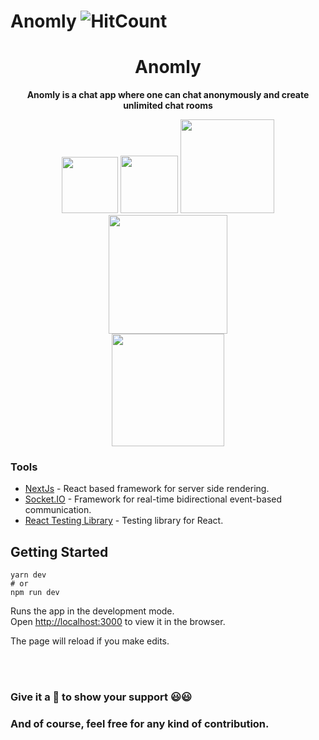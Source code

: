 # Anomly ![HitCount](https://hit-badger.glitch.me/badge?page_id=msk4862.Anomly.id)

<div align="center">
    <h1>Anomly</h1>
    <p>
         <b>Anomly is a chat app where one can chat anonymously and create unlimited chat rooms</b>
    </p>
      <img src="https://api.travis-ci.org/msk4862/Anomly.svg?branch=master&status=passed" width="90">
      <img src="https://img.shields.io/github/license/msk4862/Anomly?style=flat-square" width="92">
      <img src="https://forthebadge.com/images/badges/made-with-javascript.svg" width="150">
      <img src="https://forthebadge.com/images/badges/powered-by-responsibility.svg" width="190">
      <br />
      <img src="https://forthebadge.com/images/badges/built-with-love.svg" width="180">
</div>

### Tools

- [NextJs](https://nextjs.org/) - React based framework for server side rendering. 
- [Socket.IO](https://socket.io/) - Framework for real-time bidirectional event-based communication.
- [React Testing Library](https://github.com/testing-library/react-testing-library) - Testing library for React.

## Getting Started
```
yarn dev
# or
npm run dev
```
Runs the app in the development mode.<br />
Open [http://localhost:3000](http://localhost:3000) to view it in the browser.

The page will reload if you make edits.

<br />
<br />

### Give it a 🌟 to show your support 😃😃 
### And of course, feel free for any kind of contribution.

